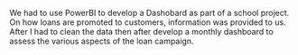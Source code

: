 We had to use PowerBI to develop a Dashobard as part of a school project. 
On how loans are promoted to customers, information was provided 
to us. After I had to  clean the data then after
develop a monthly dashboard to assess the various aspects of 
the loan campaign.
